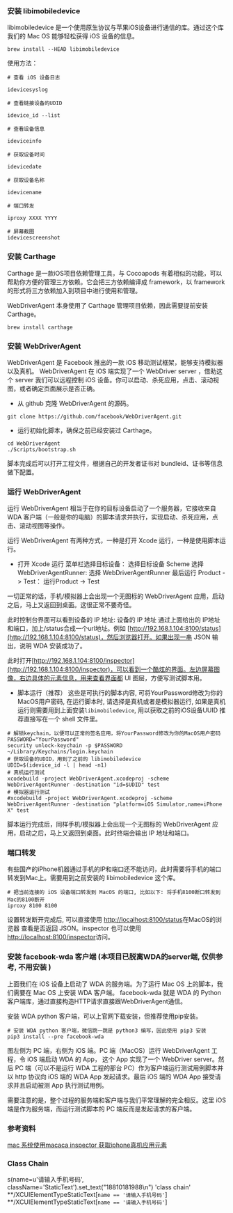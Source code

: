 ### 安装 libimobiledevice
libimobiledevice 是一个使用原生协议与苹果iOS设备进行通信的库。通过这个库我们的 Mac OS 能够轻松获得 iOS 设备的信息。

```
brew install --HEAD libimobiledevice
```

使用方法：
```
# 查看 iOS 设备日志

idevicesyslog

# 查看链接设备的UDID

idevice_id --list

# 查看设备信息

ideviceinfo

# 获取设备时间

idevicedate

# 获取设备名称

idevicename

# 端口转发

iproxy XXXX YYYY

# 屏幕截图
idevicescreenshot
```

### 安装 Carthage
Carthage 是一款iOS项目依赖管理工具，与 Cocoapods 有着相似的功能，可以帮助你方便的管理三方依赖。它会把三方依赖编译成 framework，以 framework 的形式将三方依赖加入到项目中进行使用和管理。

WebDriverAgent 本身使用了 Carthage 管理项目依赖，因此需要提前安装 Carthage。
```
brew install carthage
```

### 安装 WebDriverAgent
WebDriverAgent 是 Facebook 推出的一款 iOS 移动测试框架，能够支持模拟器以及真机。
WebDriverAgent 在 iOS 端实现了一个 WebDriver server ，借助这个 server 我们可以远程控制 iOS 设备。你可以启动、杀死应用，点击、滚动视图，或者确定页面展示是否正确。

- 从 github 克隆 WebDriverAgent 的源码。
```
git clone https://github.com/facebook/WebDriverAgent.git
```

- 运行初始化脚本，确保之前已经安装过 Carthage。
```
cd WebDriverAgent
./Scripts/bootstrap.sh
```
脚本完成后可以打开工程文件，根据自己的开发者证书对 bundleid、证书等信息做下配置。

### 运行 WebDriverAgent
运行 WebDriverAgent 相当于在你的目标设备启动了一个服务器，它接收来自 WDA 客户端（一般是你的电脑）的脚本请求并执行，实现启动、杀死应用，点击、滚动视图等操作。

运行 WebDriverAgent 有两种方式，一种是打开 Xcode 运行，一种是使用脚本运行。

- 打开 Xcode 运行
菜单栏选择目标设备：
选择目标设备
Scheme 选择 WebDriverAgentRunner:
选择 WebDriverAgentRunner
最后运行 Product -> Test：
运行Product -> Test

一切正常的话，手机/模拟器上会出现一个无图标的 WebDriverAgent 应用，启动之后，马上又返回到桌面。这很正常不要奇怪。

此时控制台界面可以看到设备的 IP 地址:
设备的 IP 地址
通过上面给出的 IP地址 和端口，加上/status合成一个url地址。例如 [http://192.168.1.104:8100/status](http://192.168.1.104:8100/status)，然后浏览器打开。如果出现一串 JSON 输出，说明 WDA 安装成功了。

此时打开[http://192.168.1.104:8100/inspector](http://192.168.1.104:8100/inspector)，可以看到一个酷炫的界面。左边屏幕图像，右边具体的元素信息，用来查看界面都 UI 图层，方便写测试脚本用。


- 脚本运行（推荐）
这些是可执行的脚本内容, 可将YourPassword修改为你的MacOS用户密码, 在运行脚本时, 请选择是真机或者是模拟器运行, 如果是真机运行则需要用到上面安装`libimobiledevice`, 用以获取之前的iOS设备UUID
推荐直接写在一个 shell 文件里。
```
# 解锁keychain，以便可以正常的签名应用，将YourPassword修改为你的MacOS用户密码
PASSWORD="YourPassword" 
security unlock-keychain -p $PASSWORD ~/Library/Keychains/login.keychain
# 获取设备的UDID，用到了之前的 libimobiledevice
UDID=$(idevice_id -l | head -n1)
# 真机运行测试
xcodebuild -project WebDriverAgent.xcodeproj -scheme WebDriverAgentRunner -destination "id=$UDID" test
# 模拟器运行测试
#xcodebuild -project WebDriverAgent.xcodeproj -scheme WebDriverAgentRunner -destination "platform=iOS Simulator,name=iPhone X" test
```

脚本运行完成后，同样手机/模拟器上会出现一个无图标的 WebDriverAgent 应用，启动之后，马上又返回到桌面。此时终端会输出 IP 地址和端口。

### 端口转发
有些国产的iPhone机器通过手机的IP和端口还不能访问，此时需要将手机的端口转发到Mac上。需要用到之前安装的 libimobiledevice 这个库。
```
# 把当前连接的 iOS 设备端口转发到 MacOS 的端口, 比如以下: 将手机8100断口转发到Mac的8100断开
iproxy 8100 8100
```
设置转发断开完成后, 可以直接使用 [http://localhost:8100/status](http://localhost:8100/status)在MacOS的浏览器 查看是否返回 JSON。inspector 也可以使用 [http://localhost:8100/inspector](http://localhost:8100/inspector )访问。


### 安装 facebook-wda 客户端 (本项目已脱离WDA的server端, 仅供参考, 不用安装 )
上面我们在 iOS 设备上启动了 WDA 的服务端。为了运行 Mac OS 上的脚本，我们需要在 Mac OS 上安装 WDA 客户端。
facebook-wda 就是 WDA 的 Python 客户端库，通过直接构造HTTP请求直接跟WebDriverAgent通信。

安装 WDA python 客户端，可以上官网下载安装，但推荐使用pip安装。
```
# 安装 WDA python 客户端，微信跳一跳是 python3 编写，因此使用 pip3 安装
pip3 install --pre facebook-wda
```

图左侧为 PC 端，右侧为 iOS 端。PC 端（MacOS）运行 WebDriverAgent 工程，令 iOS 端启动 WDA 的 App， 这个 App 实现了一个 WebDriver server。然后 PC 端（可以不是运行 WDA 工程的那台 PC）作为客户端运行测试用例脚本并以 http 协议向 iOS 端的 WDA App 发起请求。最后 iOS 端的 WDA App 接受请求并且启动被测 App 执行测试用例。

需要注意的是，整个过程的服务端和客户端与我们平常理解的完全相反。这里 iOS 端是作为服务端，而运行测试脚本的 PC 端反而是发起请求的客户端。


### 参考资料
[mac 系统使用macaca inspector 获取iphone真机应用元素](https://www.cnblogs.com/testway/p/6298126.html?utm_source=itdadao&utm_medium=referral)



### Class Chain 
 s(name=u'请输入手机号码', className='StaticText').set_text("18810181988\n")
 'class chain' 
 **/XCUIElementTypeStaticText[`name == '请输入手机号码'`]
 **/XCUIElementTypeStaticText[`name == '请输入手机号码'`]
